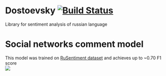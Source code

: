 # Dostoevsky [![Build Status](https://travis-ci.org/bureaucratic-labs/dostoevsky.svg?branch=master)](https://travis-ci.org/bureaucratic-labs/dostoevsky)
Library for sentiment analysis of russian language

# Social networks comment model

This model was trained on [RuSentiment dataset](https://github.com/text-machine-lab/rusentiment) and achieves up to ~0.70 F1 score  
![](https://i.imgur.com/bGAEWvg.png)

